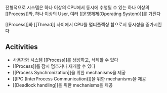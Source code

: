 
전형적으로 시스템은 하나 이상의 CPU에서 동시에 수행될 수 있는 하나 이상의 [[Process]]와, 하나 이상의 User, 여러 [[운영체제(Operating System)]]를 가진다

[[Process]]와 [[Thread]] 사이에서 CPU를 멀티플렉싱 함으로서 동시성을 증가시킨다 


## **Acitivities**
+ 사용자와 시스템 [[Process]]를 생성하고, 삭제할 수 있다
+ [[Process]]를 잠시 멈추거나 재개할 수 있다
+ [[Process Synchronization]]을 위한 mechanisms을 제공
+ [[IPC (InterProcess Communication)]]을 위한 mechanisms을 제공
+ [[Deadlock handling]]을 위한 mechanisms을 제공

